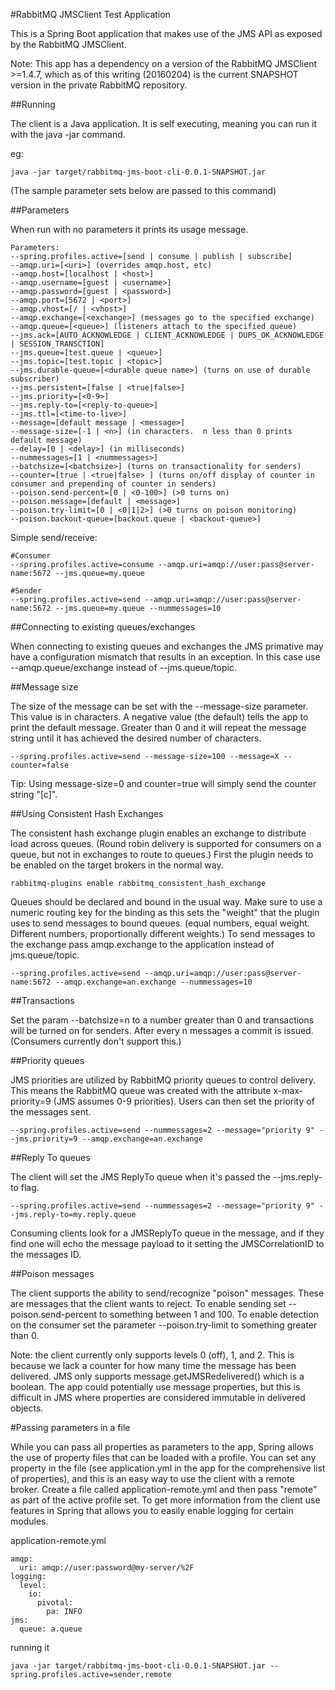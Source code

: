 #RabbitMQ JMSClient Test Application

This is a Spring Boot application that makes use of the JMS API as exposed by the RabbitMQ JMSClient.

Note:  This app has a dependency on a version of the RabbitMQ JMSClient >=1.4.7, which as of this writing (20160204) is the current SNAPSHOT version in the private RabbitMQ repository.

##Running

The client is a Java application.  It is self executing, meaning you can run it with the java -jar command.

eg:
```
java -jar target/rabbitmq-jms-boot-cli-0.0.1-SNAPSHOT.jar
```

(The sample parameter sets below are passed to this command)

##Parameters

When run with no parameters it prints its usage message.

```
Parameters:
--spring.profiles.active=[send | consume | publish | subscribe]
--amqp.uri=[<uri>] (overrides amqp.host, etc)
--amqp.host=[localhost | <host>]
--amqp.username=[guest | <username>]
--amqp.password=[guest | <password>]
--amqp.port=[5672 | <port>]
--amqp.vhost=[/ | <vhost>]
--amqp.exchange=[<exchange>] (messages go to the specified exchange)
--amqp.queue=[<queue>] (listeners attach to the specified queue)
--jms.ack=[AUTO_ACKNOWLEDGE | CLIENT_ACKNOWLEDGE | DUPS_OK_ACKNOWLEDGE | SESSION_TRANSCTION]
--jms.queue=[test.queue | <queue>]
--jms.topic=[test.topic | <topic>]
--jms.durable-queue=[<durable queue name>] (turns on use of durable subscriber)
--jms.persistent=[false | <true|false>]
--jms.priority=[<0-9>]
--jms.reply-to=[<reply-to-queue>]
--jms.ttl=[<time-to-live>]
--message=[default message | <message>]
--message-size=[-1 | <n>] (in characters.  n less than 0 prints default message)
--delay=[0 | <delay>] (in milliseconds)
--nummessages=[1 | <nummessages>]
--batchsize=[<batchsize>] (turns on transactionality for senders)
--counter=[true | <true|false> ] (turns on/off display of counter in consumer and prepending of counter in senders)
--poison.send-percent=[0 | <0-100>] (>0 turns on)
--poison.message=[default | <message>]
--poison.try-limit=[0 | <0|1|2>] (>0 turns on poison monitoring)
--poison.backout-queue=[backout.queue | <backout-queue>]
```

Simple send/receive:
```
#Consumer
--spring.profiles.active=consume --amqp.uri=amqp://user:pass@server-name:5672 --jms.queue=my.queue

#Sender
--spring.profiles.active=send --amqp.uri=amqp://user:pass@server-name:5672 --jms.queue=my.queue --nummessages=10
```

##Connecting to existing queues/exchanges

When connecting to existing queues and exchanges the JMS primative may have a configuration mismatch that results in an exception.  In this case use --amqp.queue/exchange instead of --jms.queue/topic.

##Message size

The size of the message can be set with the --message-size parameter.  This value is in characters.  A negative value (the default) tells the app to print the default message.  Greater than 0 and it will repeat the message string until it has achieved the desired number of characters.

```
--spring.profiles.active=send --message-size=100 --message=X --counter=false
```

Tip: Using message-size=0 and counter=true will simply send the counter string "[c]".

##Using Consistent Hash Exchanges

The consistent hash exchange plugin enables an exchange to distribute load across queues.  (Round robin delivery is supported 
for consumers on a queue, but not in exchanges to route to queues.)  First the plugin needs to be enabled on the target brokers in the normal way.

```
rabbitmq-plugins enable rabbitmq_consistent_hash_exchange
```

Queues should be declared and bound in the usual way.  Make sure to use a numeric routing key for the binding as this sets the "weight" that the plugin uses to send messages to bound queues.  (equal numbers, equal weight.  Different numbers, proportionally different weights.)  To send messages to the exchange pass amqp.exchange to the application instead of jms.queue/topic.

```
--spring.profiles.active=send --amqp.uri=amqp://user:pass@server-name:5672 --amqp.exchange=an.exchange --nummessages=10
```

##Transactions

Set the param --batchsize=n to a number greater than 0 and transactions will be turned on for senders.  After every n messages a commit is issued.  (Consumers currently don't support this.)

##Priority queues

JMS priorities are utilized by RabbitMQ priority queues to control delivery.  This means the RabbitMQ queue was created with the attribute x-max-priority=9 (JMS assumes 0-9 priorities).  Users can then set the priority of the messages sent.

```
--spring.profiles.active=send --nummessages=2 --message="priority 9" --jms.priority=9 --amqp.exchange=an.exchange
```

##Reply To queues

The client will set the JMS ReplyTo queue when it's passed the --jms.reply-to flag.

```
--spring.profiles.active=send --nummessages=2 --message="priority 9" --jms.reply-to=my.reply.queue
```

Consuming clients look for a JMSReplyTo queue in the message, and if they find one will echo the message payload to it setting the JMSCorrelationID to the messages ID.

##Poison messages

The client supports the ability to send/recognize "poison" messages.  These are messages that the client wants to reject.  To enable sending set --poison.send-percent to something between 1 and 100.  To enable detection on the consumer set the parameter --poison.try-limit to something greater than 0.

Note: the client currently only supports levels 0 (off), 1, and 2.  This is because we lack a counter for how many time the message has been delivered.  JMS only supports message.getJMSRedelivered() which is a boolean.  The app could potentially use message properties, but this is difficult in JMS where properties are considered immutable in delivered objects.

#Passing parameters in a file

While you can pass all properties as parameters to the app, Spring allows the use of property files that can be loaded with a profile.  You can set any property in the file (see application.yml in the app for the comprehensive list of properties), and this is an easy way to use the client with a remote broker.  Create a file called application-remote.yml and then pass "remote" as part of the active profile set.  To get more information from the client use features in Spring that allows you to easily enable logging for certain modules.

application-remote.yml
```
amqp:
  uri: amqp://user:password@my-server/%2F
logging:
  level:
    io:
      pivotal:
        pa: INFO
jms:
  queue: a.queue
```

running it
```
java -jar target/rabbitmq-jms-boot-cli-0.0.1-SNAPSHOT.jar --spring.profiles.active=sender,remote
```
